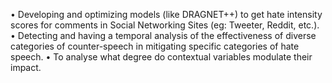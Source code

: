 • Developing and optimizing models (like DRAGNET++) to get hate intensity scores for comments in Social Networking Sites (eg: Tweeter, Reddit, etc.).
• Detecting and having a temporal analysis of the effectiveness of diverse categories of counter-speech in mitigating specific categories of hate speech.
• To analyse what degree do contextual variables modulate their impact.
